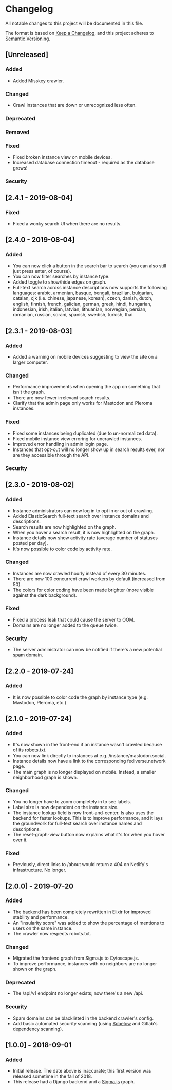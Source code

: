 # Changelog

All notable changes to this project will be documented in this file.

The format is based on [Keep a Changelog](https://keepachangelog.com/en/1.0.0/),
and this project adheres to [Semantic Versioning](https://semver.org/spec/v2.0.0.html).

## [Unreleased]

### Added

- Added Misskey crawler.

### Changed

- Crawl instances that are down or unrecognized less often.

### Deprecated

### Removed

### Fixed

- Fixed broken instance view on mobile devices.
- Increased database connection timeout - required as the database grows!

### Security

## [2.4.1 - 2019-08-04]

### Fixed

- Fixed a wonky search UI when there are no results.

## [2.4.0 - 2019-08-04]

### Added

- You can now click a button in the search bar to search (you can also still just press enter, of course).
- You can now filter searches by instance type.
- Added toggle to show/hide edges on graph.
- Full-text search across instance descriptions now supports the following languages: arabic, armenian, basque,
  bengali, brazilian, bulgarian, catalan, cjk (i.e. chinese, japanese, korean), czech, danish, dutch, english, finnish,
  french, galician, german, greek, hindi, hungarian, indonesian, irish, italian, latvian, lithuanian, norwegian,
  persian, romanian, russian, sorani, spanish, swedish, turkish, thai.

## [2.3.1 - 2019-08-03]

### Added

- Added a warning on mobile devices suggesting to view the site on a larger computer.

### Changed

- Performance improvements when opening the app on something that isn't the graph.
- There are now fewer irrelevant search results.
- Clarify that the admin page only works for Mastodon and Pleroma instances.

### Fixed

- Fixed some instances being duplicated (due to un-normalized data).
- Fixed mobile instance view erroring for uncrawled instances.
- Improved error handling in admin login page.
- Instances that opt-out will no longer show up in search results ever, nor are they accessible through the API.

### Security

## [2.3.0 - 2019-08-02]

### Added

- Instance administrators can now log in to opt in or out of crawling.
- Added ElasticSearch full-text search over instance domains and descriptions.
- Search results are now highlighted on the graph.
- When you hover a search result, it is now highlighted on the graph.
- Instance details now show activity rate (average number of statuses posted per day).
- It's now possible to color code by activity rate.

### Changed

- Instances are now crawled hourly instead of every 30 minutes.
- There are now 100 concurrent crawl workers by default (increased from 50).
- The colors for color coding have been made brighter (more visible against the dark background).

### Fixed

- Fixed a process leak that could cause the server to OOM.
- Domains are no longer added to the queue twice.

### Security

- The server administrator can now be notified if there's a new potential spam domain.

## [2.2.0 - 2019-07-24]

### Added

- It is now possible to color code the graph by instance type (e.g. Mastodon, Pleroma, etc.)

## [2.1.0 - 2019-07-24]

### Added

- It's now shown in the front-end if an instance wasn't crawled because of its robots.txt.
- You can now link directly to instances at e.g. /instance/mastodon.social.
- Instance details now have a link to the corresponding fediverse.network page.
- The main graph is no longer displayed on mobile. Instead, a smaller neighborhood graph is shown.

### Changed

- You no longer have to zoom completely in to see labels.
- Label size is now dependent on the instance size.
- The instance lookup field is now front-and-center. Is also uses the backend for faster lookups. This is to improve
  performance, and it lays the groundwork for full-text search over instance names and descriptions.
- The reset-graph-view button now explains what it's for when you hover over it.

### Fixed

- Previously, direct links to /about would return a 404 on Netlify's infrastructure. No longer.

## [2.0.0] - 2019-07-20

### Added

- The backend has been completely rewritten in Elixir for improved stability and performance.
- An "insularity score" was added to show the percentage of mentions to users on the same instance.
- The crawler now respects robots.txt.

### Changed

- Migrated the frontend graph from Sigma.js to Cytoscape.js.
- To improve performance, instances with no neighbors are no longer shown on the graph.

### Deprecated

- The /api/v1 endpoint no longer exists; now there's a new /api.

### Security

- Spam domains can be blacklisted in the backend crawler's config.
- Add basic automated security scanning (using [Sobelow](https://github.com/andmarti1424/sc-im.git) and Gitlab's dependency scanning).

## [1.0.0] - 2018-09-01

### Added

- Initial release. The date above is inaccurate; this first version was released sometime in the fall of 2018.
- This release had a Django backend and a [Sigma.js](http://sigmajs.org/) graph.
